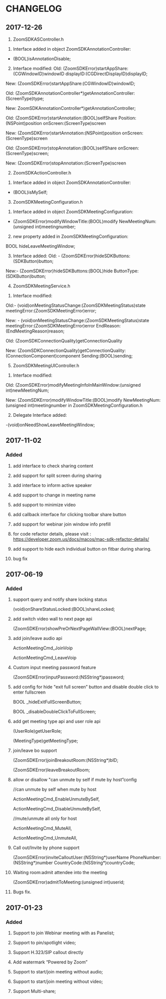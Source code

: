 # CHANGELOG

## 2017-12-26


1.    ZoomSDKASController.h

1)    Interface added in object ZoomSDKAnnotationController:

  - (BOOL)isAnnotationDisable;

2)    Interface modified:
Old: (ZoomSDKError)startAppShare:(CGWindowID)windowID displayID:(CGDirectDisplayID)displayID;

New: (ZoomSDKError)startAppShare:(CGWindowID)windowID;

Old: (ZoomSDKAnnotationController*)getAnnotationController:(ScreenType)type;

New: ZoomSDKAnnotationController*)getAnnotationController;

Old: (ZoomSDKError)startAnnotation:(BOOL)selfShare Position:(NSPoint)position onScreen:(ScreenType)screen

New: (ZoomSDKError)startAnnotation:(NSPoint)position onScreen:(ScreenType)screen

Old: (ZoomSDKError)stopAnnotation:(BOOL)selfShare onScreen:(ScreenType)screen;
 
New: (ZoomSDKError)stopAnnotation:(ScreenType)screen

2.    ZoomSDKActionController.h

1)    Interface added in object ZoomSDKAnnotationController:

- (BOOL)isMySelf;

3.    ZoomSDKMeetingConfiguration.h

1)    Interface added in object ZoomSDKMeetingConfiguration:

- (ZoomSDKError)modifyWindowTitle:(BOOL)modify NewMeetingNum:(unsigned int)meetingnumber;

2)    new property added in ZoomSDKMeetingConfiguration:

BOOL hideLeaveMeetingWindow;

3)    Interface added:
Old: - (ZoomSDKError)hideSDKButtons:(SDKButton)button;

New:- (ZoomSDKError)hideSDKButtons:(BOOL)hide ButtonType:(SDKButton)button;

4.    ZoomSDKMeetingService.h

1)    Interface modified:

Old:- (void)onMeetingStatusChange:(ZoomSDKMeetingStatus)state meetingError:(ZoomSDKMeetingError)error;

New: - (void)onMeetingStatusChange:(ZoomSDKMeetingStatus)state meetingError:(ZoomSDKMeetingError)error EndReason:(EndMeetingReason)reason;

Old: (ZoomSDKConnectionQuality)getConnectionQuality

New: (ZoomSDKConnectionQuality)getConnectionQuality:(ConnectionComponent)component Sending:(BOOL)sending;


5.    ZoomSDKMeetingUIController.h

1)    Interface modified:

Old: (ZoomSDKError)modifyMeetingInfoInMainWindow:(unsigned int)newMeetingNum;

New: (ZoomSDKError)modifyWindowTitle:(BOOL)modify NewMeetingNum:(unsigned int)meetingnumber in ZoomSDKMeetingConfiguration.h

2)    Delegate Interface added:

-(void)onNeedShowLeaveMeetingWindow;

## 2017-11-02

### Added

1. add interface to check sharing content

2. add support for split screen during sharing

3. add interface to inform active speaker

4. add support to change in meeting name

5. add support to minimize video

6. add callback interface for clicking toolbar share button 

7. add support for webinar join window info prefill

8. for code refactor details, please visit : https://developer.zoom.us/docs/macos/mac-sdk-refactor-details/

9. add support to hide each individual button on fitbar during sharing.

10. bug fix

## 2017-06-19

### Added

1. support query and notify share locking status

   (void)onShareStatusLocked:(BOOL)shareLocked;

2. add switch video wall to next page api

   (ZoomSDKError)showPreOrNextPageWallView:(BOOL)nextPage;

3. add join/leave audio api

   ActionMeetingCmd_JoinVoip
    
   ActionMeetingCmd_LeaveVoip

4. Custom input meeting password feature

   (ZoomSDKError)inputPassword:(NSString*)password;

5. add config for hide "exit full screen” button and disable double click to enter fullscreen 

   BOOL _hideExitFullScreenButton;
   
   BOOL _disableDoubleClickToFullScreen;

6. add get meeting type api and user role api

   (UserRole)getUserRole;
   
   (MeetingType)getMeetingType;

7. join/leave bo support

   (ZoomSDKError)joinBreakoutRoom:(NSString*)bID;
   
   (ZoomSDKError)leaveBreakoutRoom;

8. allow or disallow "can unmute by self if mute by host”config

    //can unmute by self when mute by host
    
    ActionMeetingCmd_EnableUnmuteBySelf,
    
    ActionMeetingCmd_DisableUnmuteBySelf,

    //mute/unmute all only for host
    
    ActionMeetingCmd_MuteAll,
    
    ActionMeetingCmd_UnmuteAll,

9. Call out/Invite by phone support

   (ZoomSDKError)inviteCalloutUser:(NSString*)userName PhoneNumber:(NSString*)number CountryCode:(NSString*)countryCode;
    

10. Waiting room:admit attendee into the meeting

    (ZoomSDKError)admitToMeeting:(unsigned int)userid;

11. Bugs fix.

## 2017-01-23

### Added

1. Support to join Webinar meeting with as Panelist;

2. Support to pin/spotlight video;

3. Support H.323/SIP callout directly

4. Add watermark “Powered by Zoom” 

5. Support to start/join meeting without audio;
  
6. Support to start/join meeting without video;
  
7. Support Multi-share;
